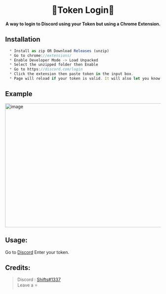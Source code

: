 <h1 align="center"> 🔐Token Login🔐 </h1>

<p align='center'>
  <b>A way to login to Discord using your Token but using a Chrome Extension.</b><br>
</p>

## Installation

```js
  * Install as zip OR Download Releases (unzip)
  * Go to chrome://extensions/
  * Enable Developer Mode -> Load Unpacked
  * Select the unzipped folder then Enable
  * Go to https://discord.com/login
  * Click the extension then paste token in the input box.
  * Page will reload if your token is valid. It will also let you know if your token is valid.
```
## Example
<img width="640" height="400" alt="image" src="https://github.com/user-attachments/assets/275cd7b9-7a67-42c0-afc8-689a4185797e" />

##  Usage:
Go to [Discord](https://discord.com/login)
Enter your token.

##  Credits:
 > Discord : [Shifts#1337](https://discord.com/users/994717305542021244)
 > <br>Leave a ⭐
